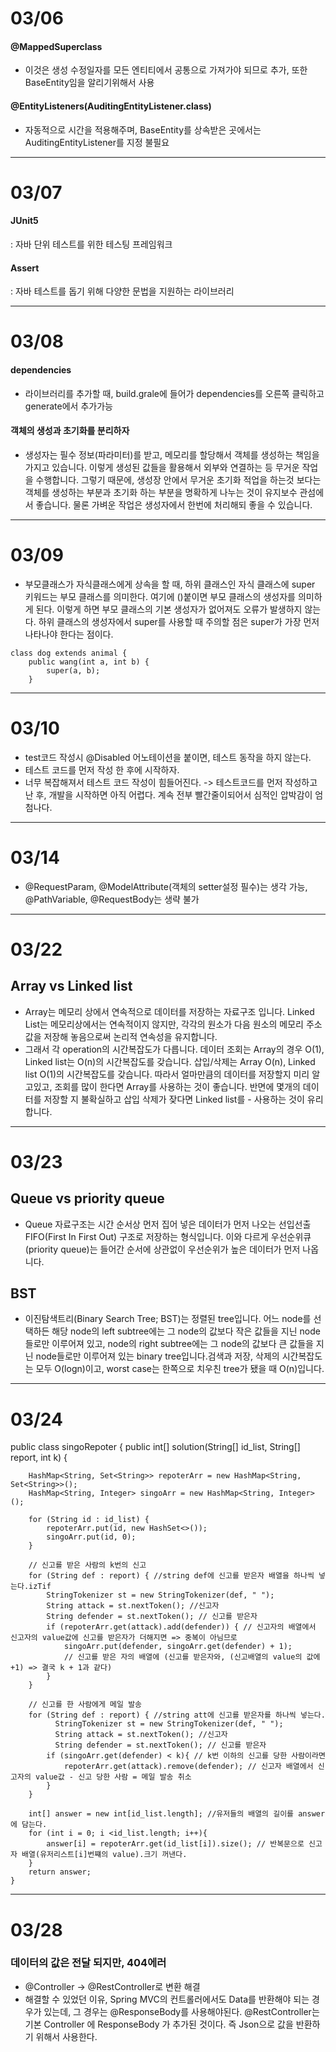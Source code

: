 
# 03/06
#### @MappedSuperclass 
- 이것은 생성 수정일자를 모든 엔티티에서 공통으로 가져가야 되므로 추가, 또한 BaseEntity임을 알리기위해서 사용
#### @EntityListeners(AuditingEntityListener.class)
- 자동적으로 시간을 적용해주며, BaseEntity를 상속받은 곳에서는 AuditingEntityListener를 지정 불필요

---

# 03/07
#### JUnit5
: 자바 단위 테스트를 위한 테스팅 프레임워크

#### Assert
: 자바 테스트를 돕기 위해 다양한 문법을 지원하는 라이브러리

---

# 03/08
#### dependencies
- 라이브러리를 추가할 때, build.grale에 들어가 dependencies를 오른쪽 클릭하고 generate에서 추가가능

#### 객체의 생성과 초기화를 분리하자
- 생성자는 필수 정보(파라미터)를 받고, 메모리를 할당해서 객체를 생성하는 책임을 가지고 있습니다. 이렇게 생성된 값들을 활용해서 외부와 연결하는 등 무거운 작업을 수행합니다. 그렇기 때문에, 생성장 안에서 무거운 초기화 적업을 하는것 보다는 객체를 생성하는 부분과 초기화 하는 부분을 명확하게 나누는 것이 유지보수 관섬에서 좋습니다. 물론 가벼운 작업은 생성자에서 한번에 처리해되 좋을 수 있습니다.

---

# 03/09
- 부모클래스가 자식클래스에게 상속을 할 때, 하위 클래스인 자식 클래스에 super 키워드는 부모 클래스를 의미한다. 여기에 ()붙이면 부모 클래스의 생성자를 의미하게 된다. 이렇게 하면 부모 클래스의 기본 생성자가 없어져도 오류가 발생하지 않는다. 하위 클래스의 생성자에서 super를 사용할 때 주의할 점은 super가 가장 먼저 나타나야 한다는 점이다. 
```
class dog extends animal {
    public wang(int a, int b) {
        super(a, b);
    }
```

---

# 03/10
- test코드 작성시 @Disabled 어노테이션을 붙이면, 테스트 동작을 하지 않는다.
- 테스트 코드를 먼저 작성 한 후에 시작하자. 
- 너무 복잡해져서 테스트 코드 작성이 힘들어진다. -> 테스트코드를 먼저 작성하고 난 후, 개발을 시작하면 아직 어렵다. 계속 전부 빨간줄이되어서 심적인 압박감이 엄첨나다.


---

# 03/14
- @RequestParam, @ModelAttribute(객체의 setter설정 필수)는 생각 가능, @PathVariable, @RequestBody는 생략 불가

---

# 03/22
## Array vs Linked list
- Array는 메모리 상에서 연속적으로 데이터를 저장하는 자료구조 입니다. Linked List는 메모리상에서는 연속적이지 않지만, 각각의 원소가 다음 원소의 메모리 주소값을 저장해 놓음으로써 논리적 연속성을 유지합니다.
- 그래서 각 operation의 시간복잡도가 다릅니다. 데이터 조회는 Array의 경우 O(1), Linked list는 O(n)의 시간복잡도를 갖습니다. 삽입/삭제는 Array O(n), Linked list O(1)의 시간복잡도를 갖습니다.
따라서 얼마만큼의 데이터를 저장할지 미리 알고있고, 조회를 많이 한다면 Array를 사용하는 것이 좋습니다. 반면에 몇개의 데이터를 저장할 지 불확실하고 삽입 삭제가 잦다면 Linked list를 - 사용하는 것이 유리합니다.

---
# 03/23
## Queue vs priority queue
- Queue 자료구조는 시간 순서상 먼저 집어 넣은 데이터가 먼저 나오는 선입선출 FIFO(First In First Out) 구조로 저장하는 형식입니다. 이와 다르게 우선순위큐(priority queue)는 들어간 순서에 상관없이 우선순위가 높은 데이터가 먼저 나옵니다. 

## BST
- 이진탐색트리(Binary Search Tree; BST)는 정렬된 tree입니다. 어느 node를 선택하든 해당 node의 left subtree에는 그 node의 값보다 작은 값들을 지닌 node들로만 이루어져 있고, node의 right subtree에는 그 node의 값보다 큰 값들을 지닌 node들로만 이루어져 있는 binary tree입니다.검색과 저장, 삭제의 시간복잡도는 모두 O(logn)이고, worst case는 한쪽으로 치우친 tree가 됐을 때 O(n)입니다.

---
# 03/24

public class singoRepoter {
    public int[] solution(String[] id_list, String[] report, int k) {

        HashMap<String, Set<String>> repoterArr = new HashMap<String, Set<String>>();
        HashMap<String, Integer> singoArr = new HashMap<String, Integer>();

        for (String id : id_list) {
            repoterArr.put(id, new HashSet<>());
            singoArr.put(id, 0);
        }

        // 신고를 받은 사람의 k번의 신고
        for (String def : report) { //string def에 신고를 받은자 배열을 하나씩 넣는다.izTif
            StringTokenizer st = new StringTokenizer(def, " ");
            String attack = st.nextToken(); //신고자
            String defender = st.nextToken(); // 신고를 받은자
            if (repoterArr.get(attack).add(defender)) { // 신고자의 배열에서 신고자의 value값에 신고를 받은자가 더해지면 => 중복이 아님므로
                singoArr.put(defender, singoArr.get(defender) + 1);
                // 신고를 받은 자의 배열에 (신고를 받은자와, (신고배열의 value의 값에 +1) => 결국 k + 1과 같다)
            }
        }

        // 신고를 한 사람에게 메일 발송
        for (String def : report) { //string att에 신고를 받은자를 하나씩 넣는다.
              StringTokenizer st = new StringTokenizer(def, " ");
              String attack = st.nextToken(); //신고자
              String defender = st.nextToken(); // 신고를 받은자
            if (singoArr.get(defender) < k){ // k번 이하의 신고를 당한 사람이라면
                repoterArr.get(attack).remove(defender); // 신고자 배열에서 신고자의 value값 - 신고 당한 사람 = 메일 발송 취소
            }
        }

        int[] answer = new int[id_list.length]; //유저들의 배열의 길이를 answer에 담는다.
        for (int i = 0; i <id_list.length; i++){
            answer[i] = repoterArr.get(id_list[i]).size(); // 반복문으로 신고자 배열(유저리스트[i]번쨰의 value).크기 꺼낸다.
        }
        return answer;
    }

---

# 03/28
### 데이터의 값은 전달 되지만, 404에러
- @Controller -> @RestController로 변환 해결
- 해결할 수 있었던 이유, Spring MVC의 컨트롤러에서도 Data를 반환해야 되는 경우가 있는데, 그 경우는 @ResponseBody를 사용해야된다. @RestController는 기본 Controller 에 ResponseBody 가 추가된 것이다. 즉 Json으로 값을 반환하기 위해서 사용한다.
